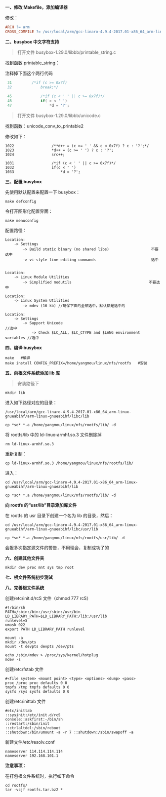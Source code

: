 **一、修改 Makefile，添加编译器**

修改：

```makefile
ARCH ?= arm
CROSS_COMPILE ?= /usr/local/arm/gcc-linaro-4.9.4-2017.01-x86_64_arm-linux-gnueabihf/bin/arm-linux-gnueabihf-
```

**二、busybox 中文字符支持**

> 打开文件 busybox-1.29.0/libbb/printable_string.c

找到函数 printable_string：



注释掉下面这个两行代码

```c
 31         /*if (c >= 0x7f)
 32             break;*/
     
 45             /*if (c < ' ' || c >= 0x7f)*/
 46             if( c < ' ')
 47                 *d = '?';

```

> 打开文件 busybox-1.29.0/libbb/unicode.c

找到函数：unicode_conv_to_printable2

修改如下：

```
1022                 /**d++ = (c >= ' ' && c < 0x7f) ? c : '?';*/
1023                 *d++ = (c >= ' ') ? c : '?';
1024                 src++;

1031                 /*if (c < ' ' || c >= 0x7f)*/
1032                 if(c < ' ')
1033                     *d = '?';

```

**三、配置 busybox**

先使用默认配置来配置一下 busybox：

```
make defconfig
```

令打开图形化配置界面：

```
make menuconfig
```

配置路径：

```
Location: 
	-> Settings 
		-> Build static binary (no shared libs)                   不要选中
		-> vi-style line editing commands                         选中
		

```





```
Location: 
	-> Linux Module Utilities
		-> Simplified modutils									 不要选中
```



```
Location: 
	-> Linux System Utilities 
 		-> mdev (16 kb) //确保下面的全部选中，默认都是选中的
```



```
Location: 
 	-> Settings
 		-> Support Unicode                                              //选中
			-> Check $LC_ALL, $LC_CTYPE and $LANG environment variables //选中
```



**四、编译 busybox**

```
make   #编译                                   
make install CONFIG_PREFIX=/home/yangmou/linux/nfs/rootfs   #安装
```



**五、向根文件系统添加 lib 库**

> 安装路径下

```
mkdir lib
```

进入如下路径对应的目录：

```
/usr/local/arm/gcc-linaro-4.9.4-2017.01-x86_64_arm-linux-gnueabihf/arm-linux-gnueabihf/libc/lib

cp *so* *.a /home/yangmou/linux/nfs/rootfs/lib/ -d
```



将 rootfs/lib 中的 ld-linux-armhf.so.3 文件删除掉

```
rm ld-linux-armhf.so.3
```

重新复制：

```
cp ld-linux-armhf.so.3 /home/yangmou/linux/nfs/rootfs/lib/
```



进入：

```
cd /usr/local/arm/gcc-linaro-4.9.4-2017.01-x86_64_arm-linux-gnueabihf/arm-linux-gnueabihf/lib

cp *so* *.a /home/yangmou/linux/nfs/rootfs/lib/ -d
```



**向 rootfs 的“usr/lib”目录添加库文件**

在 rootfs 的 usr 目录下创建一个名为 lib 的目录，然后：



```
cd /usr/local/arm/gcc-linaro-4.9.4-2017.01-x86_64_arm-linux-gnueabihf/arm-linux-gnueabihf/libc/usr/lib

cp *so* *.a /home/yangmou/linux/nfs/rootfs/usr/lib/ -d
```

会报多次指定源文件的警告，不用理会，复制成功了的



**六、创建其他文件夹**

```
mkdir dev proc mnt sys tmp root
```



**七、根文件系统初步测试**





**八、完善根文件系统**

创建/etc/init.d/rcS 文件（chmod 777 rcS）

```
#!/bin/sh
PATH=/sbin:/bin:/usr/sbin:/usr/bin
LD_LIBRARY_PATH=$LD_LIBRARY_PATH:/lib:/usr/lib
runlevel=S
umask 022
export PATH LD_LIBRARY_PATH runlevel

mount -a
mkdir /dev/pts
mount -t devpts devpts /dev/pts

echo /sbin/mdev > /proc/sys/kernel/hotplug
mdev -s
```

创建/etc/fstab 文件

```
#<file system> <mount point> <type> <options> <dump> <pass>
proc /proc proc defaults 0 0
tmpfs /tmp tmpfs defaults 0 0
sysfs /sys sysfs defaults 0 0
```



创建/etc/inittab 文件

```
#etc/inittab
::sysinit:/etc/init.d/rcS
console::askfirst:-/bin/sh
::restart:/sbin/init
::ctrlaltdel:/sbin/reboot
::shutdown:/bin/umount -a -r 7 ::shutdown:/sbin/swapoff -a
```



新建文件/etc/resolv.conf

```
nameserver 114.114.114.114
nameserver 192.168.101.1
```





**注意事项：**

在打包根文件系统时，执行如下命令

```
cd rootfs/
tar -vcjf rootfs.tar.bz2 *
```

